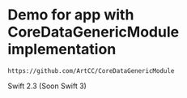 # Demo for app with CoreDataGenericModule implementation

```
https://github.com/ArtCC/CoreDataGenericModule
```

Swift 2.3 (Soon Swift 3)
